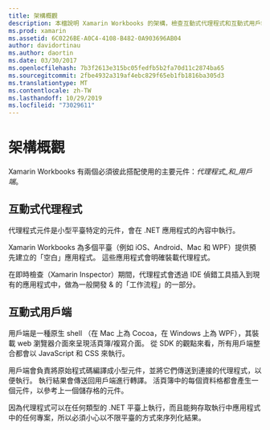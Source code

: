 ```yaml
---
title: 架構概觀
description: 本檔說明 Xamarin Workbooks 的架構，檢查互動式代理程式和互動式用戶端如何搭配使用。
ms.prod: xamarin
ms.assetid: 6C0226BE-A0C4-4108-B482-0A903696AB04
author: davidortinau
ms.author: daortin
ms.date: 03/30/2017
ms.openlocfilehash: 7b3f2613e315bc05fedfb5b2fa70d11c2874ba65
ms.sourcegitcommit: 2fbe4932a319af4ebc829f65eb1fb1816ba305d3
ms.translationtype: MT
ms.contentlocale: zh-TW
ms.lasthandoff: 10/29/2019
ms.locfileid: "73029611"
---
```

# <a name="architecture-overview"></a>架構概觀

Xamarin Workbooks 有兩個必須彼此搭配使用的主要元件：_代理程式_和_用戶端_。

## <a name="interactive-agent"></a>互動式代理程式

代理程式元件是小型平臺特定的元件，會在 .NET 應用程式的內容中執行。

Xamarin Workbooks 為多個平臺（例如 iOS、Android、Mac 和 WPF）提供預先建立的「空白」應用程式。 這些應用程式會明確裝載代理程式。

在即時檢查（Xamarin Inspector）期間，代理程式會透過 IDE 偵錯工具插入到現有的應用程式中，做為一般開發 & 的「工作流程」的一部分。

## <a name="interactive-client"></a>互動式用戶端

用戶端是一種原生 shell （在 Mac 上為 Cocoa，在 Windows 上為 WPF），其裝載 web 瀏覽器介面來呈現活頁簿/複寫介面。 從 SDK 的觀點來看，所有用戶端整合都會以 JavaScript 和 CSS 來執行。

用戶端會負責將原始程式碼編譯成小型元件，並將它們傳送到連接的代理程式，以便執行。 執行結果會傳送回用戶端進行轉譯。 活頁簿中的每個資料格都會產生一個元件，以參考上一個儲存格的元件。

因為代理程式可以在任何類型的 .NET 平臺上執行，而且能夠存取執行中應用程式中的任何專案，所以必須小心以不限平臺的方式來序列化結果。
